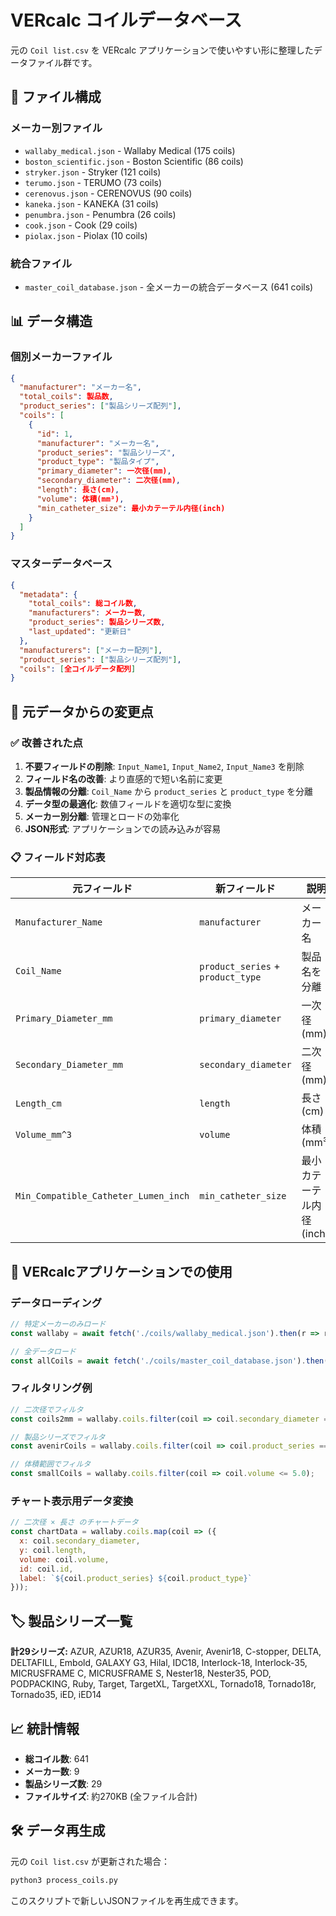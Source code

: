 # VERcalc コイルデータベース

元の `Coil list.csv` を VERcalc アプリケーションで使いやすい形に整理したデータファイル群です。

## 📁 ファイル構成

### メーカー別ファイル
- `wallaby_medical.json` - Wallaby Medical (175 coils)
- `boston_scientific.json` - Boston Scientific (86 coils)
- `stryker.json` - Stryker (121 coils)
- `terumo.json` - TERUMO (73 coils)
- `cerenovus.json` - CERENOVUS (90 coils)
- `kaneka.json` - KANEKA (31 coils)
- `penumbra.json` - Penumbra (26 coils)
- `cook.json` - Cook (29 coils)
- `piolax.json` - Piolax (10 coils)

### 統合ファイル
- `master_coil_database.json` - 全メーカーの統合データベース (641 coils)

## 📊 データ構造

### 個別メーカーファイル
```json
{
  "manufacturer": "メーカー名",
  "total_coils": 製品数,
  "product_series": ["製品シリーズ配列"],
  "coils": [
    {
      "id": 1,
      "manufacturer": "メーカー名",
      "product_series": "製品シリーズ",
      "product_type": "製品タイプ",
      "primary_diameter": 一次径(mm),
      "secondary_diameter": 二次径(mm),
      "length": 長さ(cm),
      "volume": 体積(mm³),
      "min_catheter_size": 最小カテーテル内径(inch)
    }
  ]
}
```

### マスターデータベース
```json
{
  "metadata": {
    "total_coils": 総コイル数,
    "manufacturers": メーカー数,
    "product_series": 製品シリーズ数,
    "last_updated": "更新日"
  },
  "manufacturers": ["メーカー配列"],
  "product_series": ["製品シリーズ配列"],
  "coils": [全コイルデータ配列]
}
```

## 🔄 元データからの変更点

### ✅ 改善された点
1. **不要フィールドの削除**: `Input_Name1`, `Input_Name2`, `Input_Name3` を削除
2. **フィールド名の改善**: より直感的で短い名前に変更
3. **製品情報の分離**: `Coil_Name` から `product_series` と `product_type` を分離
4. **データ型の最適化**: 数値フィールドを適切な型に変換
5. **メーカー別分離**: 管理とロードの効率化
6. **JSON形式**: アプリケーションでの読み込みが容易

### 📋 フィールド対応表
| 元フィールド | 新フィールド | 説明 |
|-------------|-------------|------|
| `Manufacturer_Name` | `manufacturer` | メーカー名 |
| `Coil_Name` | `product_series` + `product_type` | 製品名を分離 |
| `Primary_Diameter_mm` | `primary_diameter` | 一次径(mm) |
| `Secondary_Diameter_mm` | `secondary_diameter` | 二次径(mm) |
| `Length_cm` | `length` | 長さ(cm) |
| `Volume_mm^3` | `volume` | 体積(mm³) |
| `Min_Compatible_Catheter_Lumen_inch` | `min_catheter_size` | 最小カテーテル内径(inch) |

## 🎯 VERcalcアプリケーションでの使用

### データローディング
```javascript
// 特定メーカーのみロード
const wallaby = await fetch('./coils/wallaby_medical.json').then(r => r.json());

// 全データロード
const allCoils = await fetch('./coils/master_coil_database.json').then(r => r.json());
```

### フィルタリング例
```javascript
// 二次径でフィルタ
const coils2mm = wallaby.coils.filter(coil => coil.secondary_diameter === 2.0);

// 製品シリーズでフィルタ
const avenirCoils = wallaby.coils.filter(coil => coil.product_series === 'Avenir');

// 体積範囲でフィルタ
const smallCoils = wallaby.coils.filter(coil => coil.volume <= 5.0);
```

### チャート表示用データ変換
```javascript
// 二次径 × 長さ のチャートデータ
const chartData = wallaby.coils.map(coil => ({
  x: coil.secondary_diameter,
  y: coil.length,
  volume: coil.volume,
  id: coil.id,
  label: `${coil.product_series} ${coil.product_type}`
}));
```

## 🏷️ 製品シリーズ一覧

**計29シリーズ:**
AZUR, AZUR18, AZUR35, Avenir, Avenir18, C-stopper, DELTA, DELTAFILL, Embold, GALAXY G3, Hilal, IDC18, Interlock-18, Interlock-35, MICRUSFRAME C, MICRUSFRAME S, Nester18, Nester35, POD, PODPACKING, Ruby, Target, TargetXL, TargetXXL, Tornado18, Tornado18r, Tornado35, iED, iED14

## 📈 統計情報

- **総コイル数**: 641
- **メーカー数**: 9
- **製品シリーズ数**: 29
- **ファイルサイズ**: 約270KB (全ファイル合計)

## 🛠️ データ再生成

元の `Coil list.csv` が更新された場合：

```bash
python3 process_coils.py
```

このスクリプトで新しいJSONファイルを再生成できます。 